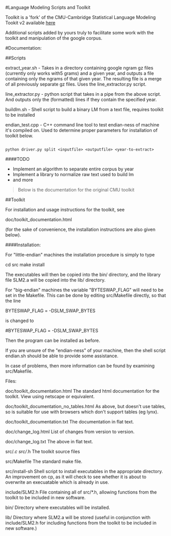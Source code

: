 #Language Modeling Scripts and Toolkit

Toolkit is a 'fork' of the CMU-Cambridge Statistical Language Modeling Tookit v2 available [here](http://www.speech.cs.cmu.edu/SLM_info.html)

Additional scripts added by yours truly to facilitate some work with the toolkit and manipulation of the google corpus.

#Documentation:

##Scripts

extract_year.sh - Takes in a directory containing google ngram gz files (currently only works with5 grams) and a given year, and outputs a file containing only the ngrams of that given year. The resulting file is a merge of all previously separate gz files. Uses the line_extractor.py script.

line_extractor.py - python script that takes in a pipe from the above script. And outputs only the (formatted) lines if they contain the specified year.

buildlm.sh - Shell script to build a binary LM from a text file, requires toolkit to be installed

endian_test.cpp - C++ command line tool to test endian-ness of machine it's compiled on. Used to determine proper parameters for installation of toolkit below.


```

python driver.py split <inputfile> <outputfile> <year-to-extract>

```

####TODO

* Implement an algorithm to separate entire corpus by year
* Implement a library to normalize raw text used to build lm
* and more

> Below is the documentation for the original CMU toolkit

##Toolkit

For installation and usage instructions for the toolkit, see 

doc/toolkit_documentation.html

(for the sake of convenience, the installation instructions are also
given below).

####Installation:

For "little-endian" machines the installation procedure is simply to type

  cd src
  make install

The executables will then be copied into the bin/ directory, and the
library file SLM2.a will be copied into the lib/ directory.

For "big-endian" machines the variable "BYTESWAP_FLAG" will 
need to be set in the Makefile. This can be done by editing 
src/Makefile directly, so that the line

BYTESWAP_FLAG  = -DSLM_SWAP_BYTES

is changed to 

\#BYTESWAP_FLAG  = -DSLM_SWAP_BYTES

Then the program can be installed as before.

If you are unsure of the "endian-ness" of your machine, then the shell
script endian.sh should be able to provide some assistance.

In case of problems, then more information can be found by examining
src/Makefile.

Files:

doc/toolkit_documentation.html   The standard html documentation for the 
   toolkit. View using netscape or equivalent.

doc/toolkit_documentation_no_tables.html   As above, but doesn't use 
   tables, so is suitable for use with browsers which don't support
   tables (eg lynx).

doc/toolkit_documentation.txt   The documentation in flat text.

doc/change_log.html   List of changes from version to version.

doc/change_log.txt   The above in flat text. 

src/*.c src/*.h  The toolkit source files

src/Makefile  The standard make file.

src/install-sh  Shell script to install executables in the appropriate
   directory. An improvement on cp, as it will check to see whether it is 
   about to overwrite an execuatable which is already in use.

include/SLM2.h   File containing all of src/*.h, allowing 
   functions from the toolkit to be included in new software.

bin/   Directory where executables will be installed.

lib/   Directory where SLM2.a will be stored (useful in conjunction with 
   include/SLM2.h for including functions from the toolkit to be included 
   in new software.)





